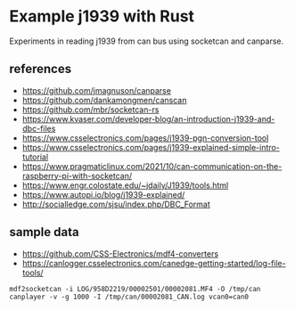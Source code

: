 Example j1939 with Rust
===

Experiments in reading j1939 from can bus using socketcan and canparse.

## references
- https://github.com/jmagnuson/canparse
- https://github.com/dankamongmen/canscan
- https://github.com/mbr/socketcan-rs
- https://www.kvaser.com/developer-blog/an-introduction-j1939-and-dbc-files
- https://www.csselectronics.com/pages/j1939-pgn-conversion-tool
- https://www.csselectronics.com/pages/j1939-explained-simple-intro-tutorial
- https://www.pragmaticlinux.com/2021/10/can-communication-on-the-raspberry-pi-with-socketcan/
- https://www.engr.colostate.edu/~jdaily/J1939/tools.html
- https://www.autopi.io/blog/j1939-explained/
- http://socialledge.com/sjsu/index.php/DBC_Format


## sample data
- https://github.com/CSS-Electronics/mdf4-converters
- https://canlogger.csselectronics.com/canedge-getting-started/log-file-tools/

```
mdf2socketcan -i LOG/958D2219/00002501/00002081.MF4 -O /tmp/can
canplayer -v -g 1000 -I /tmp/can/00002081_CAN.log vcan0=can0
```
